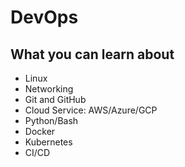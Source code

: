 # DevOps 

## What you can learn about
* Linux
* Networking
* Git and GitHub
* Cloud Service: AWS/Azure/GCP
* Python/Bash
* Docker
* Kubernetes
* CI/CD
